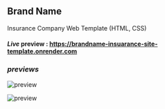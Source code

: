 ## Brand Name
Insurance Company Web Template (HTML, CSS)

#### *Live* preview : https://brandname-insuarance-site-template.onrender.com

### *previews*

![preview](https://github.com/projectfinalaudio/brandname/blob/master/previews/preview.png?raw=true)

![preview](https://github.com/projectfinalaudio/brandname/blob/master/previews/home.png?raw=true)

